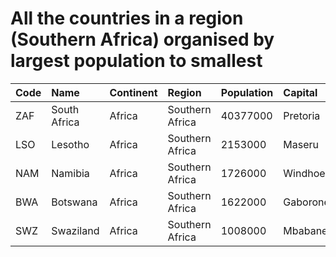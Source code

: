 # All the countries in a region (Southern Africa) organised by largest population to smallest

| Code | Name | Continent | Region | Population | Capital |
| :--- | :--- | :--- | :--- | :--- | :--- |
|ZAF|South Africa|Africa|Southern Africa|40377000|Pretoria|
|LSO|Lesotho|Africa|Southern Africa|2153000|Maseru|
|NAM|Namibia|Africa|Southern Africa|1726000|Windhoek|
|BWA|Botswana|Africa|Southern Africa|1622000|Gaborone|
|SWZ|Swaziland|Africa|Southern Africa|1008000|Mbabane|

